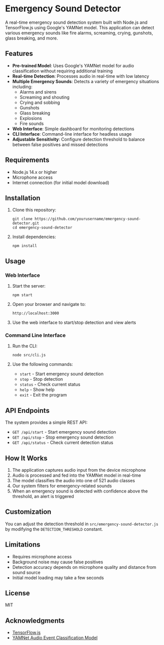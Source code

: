 # Emergency Sound Detector

A real-time emergency sound detection system built with Node.js and TensorFlow.js using Google's YAMNet model. This application can detect various emergency sounds like fire alarms, screaming, crying, gunshots, glass breaking, and more.

## Features

- **Pre-trained Model**: Uses Google's YAMNet model for audio classification without requiring additional training
- **Real-time Detection**: Processes audio in real-time with low latency
- **Multiple Emergency Sounds**: Detects a variety of emergency situations including:
  - Alarms and sirens
  - Screaming and shouting
  - Crying and sobbing
  - Gunshots
  - Glass breaking
  - Explosions
  - Fire sounds
- **Web Interface**: Simple dashboard for monitoring detections
- **CLI Interface**: Command-line interface for headless usage
- **Adjustable Sensitivity**: Configure detection threshold to balance between false positives and missed detections

## Requirements

- Node.js 14.x or higher
- Microphone access
- Internet connection (for initial model download)

## Installation

1. Clone this repository:
   ```
   git clone https://github.com/yourusername/emergency-sound-detector.git
   cd emergency-sound-detector
   ```

2. Install dependencies:
   ```
   npm install
   ```

## Usage

### Web Interface

1. Start the server:
   ```
   npm start
   ```

2. Open your browser and navigate to:
   ```
   http://localhost:3000
   ```

3. Use the web interface to start/stop detection and view alerts

### Command Line Interface

1. Run the CLI:
   ```
   node src/cli.js
   ```

2. Use the following commands:
   - `start` - Start emergency sound detection
   - `stop` - Stop detection
   - `status` - Check current status
   - `help` - Show help
   - `exit` - Exit the program

## API Endpoints

The system provides a simple REST API:

- `GET /api/start` - Start emergency sound detection
- `GET /api/stop` - Stop emergency sound detection 
- `GET /api/status` - Check current detection status

## How It Works

1. The application captures audio input from the device microphone
2. Audio is processed and fed into the YAMNet model in real-time
3. The model classifies the audio into one of 521 audio classes
4. Our system filters for emergency-related sounds
5. When an emergency sound is detected with confidence above the threshold, an alert is triggered

## Customization

You can adjust the detection threshold in `src/emergency-sound-detector.js` by modifying the `DETECTION_THRESHOLD` constant.

## Limitations

- Requires microphone access
- Background noise may cause false positives
- Detection accuracy depends on microphone quality and distance from sound source
- Initial model loading may take a few seconds

## License

MIT

## Acknowledgments

- [TensorFlow.js](https://www.tensorflow.org/js)
- [YAMNet Audio Event Classification Model](https://github.com/tensorflow/tfjs-models/tree/master/yamnet) 